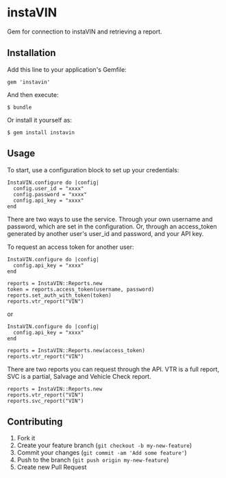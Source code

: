 instaVIN
========

Gem for connection to instaVIN and retrieving a report.

## Installation

Add this line to your application's Gemfile:

    gem 'instavin'

And then execute:

    $ bundle

Or install it yourself as:

    $ gem install instavin

## Usage

To start, use a configuration block to set up your credentials:

    InstaVIN.configure do |config|
      config.user_id = "xxxx"
      config.password = "xxxx"
      config.api_key = "xxxx"
    end

There are two ways to use the service. Through your own username and password, which are set in the configuration. Or, through an access_token generated by another user's user_id and password, and your API key.

To request an access token for another user:

    InstaVIN.configure do |config|
      config.api_key = "xxxx"
    end

    reports = InstaVIN::Reports.new
    token = reports.access_token(username, password)
    reports.set_auth_with_token(token)
    reports.vtr_report("VIN")

or

    InstaVIN.configure do |config|
      config.api_key = "xxxx"
    end

    reports = InstaVIN::Reports.new(access_token)
    reports.vtr_report("VIN")

There are two reports you can request through the API.
VTR is a full report, SVC is a partial, Salvage and Vehicle Check report.

    reports = InstaVIN::Reports.new
    reports.vtr_report("VIN")
    reports.svc_report("VIN")

## Contributing

1. Fork it
2. Create your feature branch (`git checkout -b my-new-feature`)
3. Commit your changes (`git commit -am 'Add some feature'`)
4. Push to the branch (`git push origin my-new-feature`)
5. Create new Pull Request
